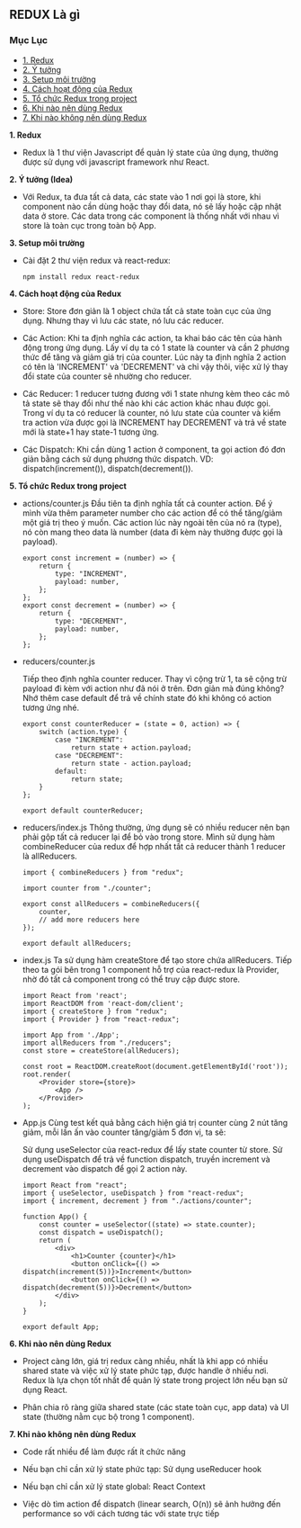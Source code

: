 ## REDUX Là gì

### Mục Lục

- [1. Redux](#1)
- [2. Ý tưởng](#2)
- [3. Setup môi trường](#3)
- [4. Cách hoạt động của Redux](#4)
- [5. Tổ chức Redux trong project](#5)
- [6. Khi nào nên dùng Redux](#6)
- [7. Khi nào không nên dùng Redux](#7)

<a name="1"></a>
**1. Redux**

- Redux là 1 thư viện Javascript để quản lý state của ứng dụng, thường được sử dụng với javascript framework như React. 

<a name="2"></a>
**2. Ý tưởng (Idea)**

- Với Redux, ta đưa tất cả data, các state vào 1 nơi gọi là store, khi component nào cần dùng hoặc thay đổi data, nó sẽ lấy hoặc cập nhật data ở store. Các data trong các component là thống nhất với nhau vì store là toàn cục trong toàn bộ App.

<a name="3"></a>
**3. Setup môi trường**

- Cài đặt 2 thư viện redux và react-redux:
    ```
    npm install redux react-redux
    ```

<a name="4"></a>
**4. Cách hoạt động của Redux**

- Store: Store đơn giản là 1 object chứa tất cả state toàn cục của ứng dụng. Nhưng thay vì lưu các state, nó lưu các reducer.

- Các Action: Khi ta định nghĩa các action, ta khai báo các tên của hành động trong ứng dụng. Lấy ví dụ ta có 1 state là counter và cần 2 phương thức để tăng và giảm giá trị của counter. Lúc này ta định nghĩa 2 action có tên là 'INCREMENT' và 'DECREMENT' và chỉ vậy thôi, việc xử lý thay đổi state của counter sẽ nhường cho reducer.

- Các Reducer: 1 reducer tương đương với 1 state nhưng kèm theo các mô tả state sẽ thay đổi như thế nào khi các action khác nhau được gọi. Trong ví dụ ta có reducer là counter, nó lưu state của counter và kiểm tra action vừa được gọi là INCREMENT hay DECREMENT và trả về state mới là state+1 hay state-1 tương ứng.

- Các Dispatch: Khi cần dùng 1 action ở component, ta gọi action đó đơn giản bằng cách sử dụng phương thức dispatch. VD: dispatch(increment()), dispatch(decrement()).

<a name="5"></a>
**5. Tổ chức Redux trong project**

- actions/counter.js
Đầu tiên ta định nghĩa tất cả counter action. Để ý mình vừa thêm parameter number cho các action để có thể tăng/giảm một giá trị theo ý muốn. Các action lúc này ngoài tên của nó ra (type), nó còn mang theo data là number (data đi kèm này thường được gọi là payload).

    ```
    export const increment = (number) => {
        return {
            type: "INCREMENT",
            payload: number,
        };
    };
    export const decrement = (number) => {
        return {
            type: "DECREMENT",
            payload: number,
        };
    };

    ```

- reducers/counter.js

    Tiếp theo định nghĩa counter reducer. Thay vì cộng trừ 1, ta sẽ cộng trừ payload đi kèm với action như đã nói ở trên. Đơn giản mà đúng không? Nhớ thêm case default để trả về chính state đó khi không có action tương ứng nhé.
    ```
    export const counterReducer = (state = 0, action) => {
        switch (action.type) {
            case "INCREMENT":
                return state + action.payload;
            case "DECREMENT":
                return state - action.payload;
            default:
                return state;
        }
    };

    export default counterReducer;
    ```

- reducers/index.js
Thông thường, ứng dụng sẽ có nhiều reducer nên bạn phải gộp tất cả reducer lại để bỏ vào trong store. Mình sử dụng hàm combineReducer của redux để hợp nhất tất cả reducer thành 1 reducer là allReducers.
    ```
    import { combineReducers } from "redux";

    import counter from "./counter";

    export const allReducers = combineReducers({
        counter,
        // add more reducers here
    });

    export default allReducers;
    ```
- index.js
Ta sử dụng hàm createStore để tạo store chứa allReducers. Tiếp theo ta gói <App/> bên trong 1 component hỗ trợ của react-redux là Provider, nhờ đó tất cả component trong <App/> có thể truy cập được store.

    ```
    import React from 'react';
    import ReactDOM from 'react-dom/client';
    import { createStore } from "redux";
    import { Provider } from "react-redux";

    import App from './App';
    import allReducers from "./reducers";
    const store = createStore(allReducers);

    const root = ReactDOM.createRoot(document.getElementById('root'));
    root.render(
        <Provider store={store}>
            <App />
        </Provider>
    );
    ```
- App.js
Cùng test kết quả bằng cách hiện giá trị counter cùng 2 nút tăng giảm, mỗi lần ấn vào counter tăng/giảm 5 đơn vị, ta sẽ:

    Sử dụng useSelector của react-redux để lấy state counter từ store.
    Sử dụng useDispatch để trả về function dispatch, truyền increment và decrement vào dispatch để gọi 2 action này.
    ```
    import React from "react";
    import { useSelector, useDispatch } from "react-redux";
    import { increment, decrement } from "./actions/counter";

    function App() {
        const counter = useSelector((state) => state.counter);
        const dispatch = useDispatch();
        return (
            <div>
                <h1>Counter {counter}</h1>
                <button onClick={() => dispatch(increment(5))}>Increment</button>
                <button onClick={() => dispatch(decrement(5))}>Decrement</button>
            </div>
        );
    }

    export default App;
    ```
<a name="6"></a>
**6. Khi nào nên dùng Redux**

- Project càng lớn, giá trị redux càng nhiều, nhất là khi app có nhiều shared state và việc xử lý state phức tạp, được handle ở nhiều nơi. Redux là lựa chọn tốt nhất để quản lý state trong project lớn nếu bạn sử dụng React.

- Phân chia rõ ràng giữa shared state (các state toàn cục, app data) và UI state (thường nằm cục bộ trong 1 component).

<a name="7"></a>
**7. Khi nào không nên dùng Redux**

- Code rất nhiều để làm được rất ít chức năng

- Nếu bạn chỉ cần xử lý state phức tạp: Sử dụng useReducer hook

- Nếu bạn chỉ cần xử lý state global: React Context

- Việc dò tìm action để dispatch (linear search, O(n)) sẽ ảnh hưởng đến performance so với cách tương tác với state trực tiếp
